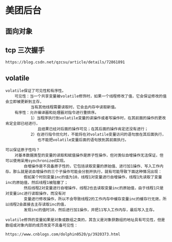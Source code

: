 # 美团后台 #

## 面向对象 ##

	

## tcp 三次握手 ##

	https://blog.csdn.net/qzcsu/article/details/72861891

## volatile ##

	volatile保证了可见性和有序性。
		可见性：当一个共享变量被volatile修饰时，如果一个线程修改了值，它会保证修改的值会立即被更新到主存，
			   当有其他线程需要读取时，它会去内存中读取新值。
		有序性：允许编译器和处理器对指令进行重排序。
			   1）当程序执行到volatile变量的读操作或者写操作时，在其前面的操作的更改肯定全部已经进行，
				  且结果已经对后面的操作可见；在其后面的操作肯定还没有进行；
			   2）在进行指令优化时，不能将在对volatile变量访问的语句放在其后面执行，
				  也不能把volatile变量后面的语句放到其前面执行。

	可以保证原子性吗？
	    对基本数据类型的变量的读取和赋值操作是原子性操作，但对类似自增操作无法保证，但可以使用采用synchronized实现。
			自增操作是不具备原子性的，它包括读取变量的原始值、进行加1操作、写入工作内存。那么就是说自增操作的三个子操作可能会分割开执行，就有可能导致下面这种情况出现：
			假如某个时刻变量inc的值为10，线程1对变量进行自增操作，线程1先读取了变量inc的原始值，然后线程1被阻塞了；
		    然后线程2对变量进行自增操作，线程2也去读取变量inc的原始值，由于线程1只是对变量inc进行读取操作，而没有对
			变量进行修改操作，所以不会导致线程2的工作内存中缓存变量inc的缓存行无效，所以线程2会直接去主存读取inc的值，
			发现inc的值时10，然后进行加1操作，并把11写入工作内存，最后写入主存。
	
	volatile修饰的变量如果是对象或数组之类的，其含义是对象获数组的地址具有可见性，但是数组或对象内部的成员改变不具备可见性：
	
	https://www.cnblogs.com/dolphin0520/p/3920373.html